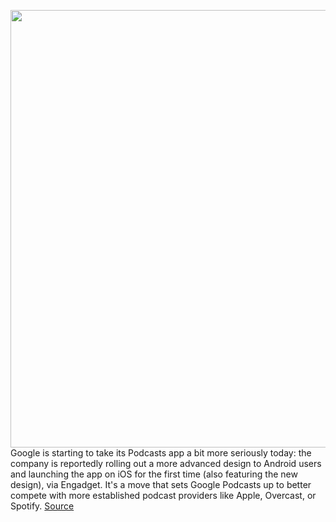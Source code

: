 <img src='https://cdn.vox-cdn.com/thumbor/rOZ4t3iZYw9So7YOeaP6D5NELNE=/0x0:1280x800/1200x800/filters:focal(538x298:742x502)/cdn.vox-cdn.com/uploads/chorus_image/image/66551524/podcasts.0.png' width='700px' /><br/>
Google is starting to take its Podcasts app a bit more seriously today: the company is reportedly rolling out a more advanced design to Android users and launching the app on iOS for the first time (also featuring the new design), via Engadget. It's a move that sets Google Podcasts up to better compete with more established podcast providers like Apple, Overcast, or Spotify.
<a href='https://www.theverge.com/2020/3/25/21192325/google-podcasts-update-design-android-ios-recommendations'> Source <a/>